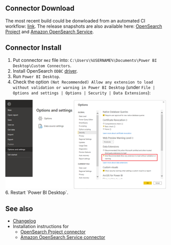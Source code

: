 ## Connector Download

The most recent build could be donwloaded from an automated CI workflow: [link](https://github.com/opensearch-project/sql/actions/workflows/bi-connectors.yml).
The release snapshots are also available here: [OpenSearch Project](OpenSearchProject.mez) and [Amazon OpenSearch Service](AmazonOpenSearchService.mez).

## Connector Install

1. Put connector `mez` file into: `C:\Users\%USERNAME%\Documents\Power BI Desktop\Custom Connectors`.
2. Install OpenSearch `ODBC` [driver](../../sql-odbc/README.md).
3. Run `Power BI Desktop`.
4. Check the option `(Not Recommended) Allow any extension to load without validation or warning in Power BI Desktop` (under `File | Options and settings | Options | Security | Data Extensions`):
<img src="img/pbi_settings.png">
6. Restart `Power BI Desktop`.

## See also

* [Changelog](CHANGELOG.md)
* Installation instructions for
  * [OpenSearch Project connector](OpenSearchProject.md)
  * [Amazon OpenSearch Service connector](AmazonOpenSearchService.md)